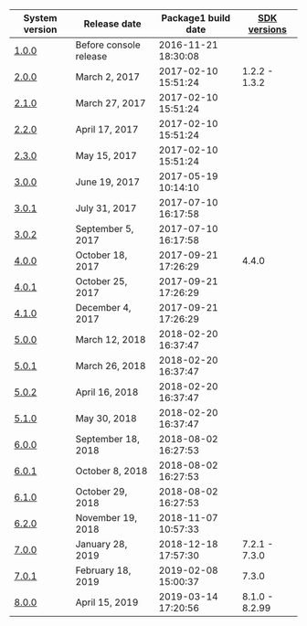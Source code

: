 | System version               | Release date           | Package1 build date | [SDK versions](NCA%20Format.md "wikilink") |
| ---------------------------- | ---------------------- | ------------------- | ------------------------------------------ |
| [1.0.0](1.0.0.md "wikilink") | Before console release | 2016-11-21 18:30:08 |                                            |
| [2.0.0](2.0.0.md "wikilink") | March 2, 2017          | 2017-02-10 15:51:24 | 1.2.2 - 1.3.2                              |
| [2.1.0](2.1.0.md "wikilink") | March 27, 2017         | 2017-02-10 15:51:24 |                                            |
| [2.2.0](2.2.0.md "wikilink") | April 17, 2017         | 2017-02-10 15:51:24 |                                            |
| [2.3.0](2.3.0.md "wikilink") | May 15, 2017           | 2017-02-10 15:51:24 |                                            |
| [3.0.0](3.0.0.md "wikilink") | June 19, 2017          | 2017-05-19 10:14:10 |                                            |
| [3.0.1](3.0.1.md "wikilink") | July 31, 2017          | 2017-07-10 16:17:58 |                                            |
| [3.0.2](3.0.2.md "wikilink") | September 5, 2017      | 2017-07-10 16:17:58 |                                            |
| [4.0.0](4.0.0.md "wikilink") | October 18, 2017       | 2017-09-21 17:26:29 | 4.4.0                                      |
| [4.0.1](4.0.1.md "wikilink") | October 25, 2017       | 2017-09-21 17:26:29 |                                            |
| [4.1.0](4.1.0.md "wikilink") | December 4, 2017       | 2017-09-21 17:26:29 |                                            |
| [5.0.0](5.0.0.md "wikilink") | March 12, 2018         | 2018-02-20 16:37:47 |                                            |
| [5.0.1](5.0.1.md "wikilink") | March 26, 2018         | 2018-02-20 16:37:47 |                                            |
| [5.0.2](5.0.2.md "wikilink") | April 16, 2018         | 2018-02-20 16:37:47 |                                            |
| [5.1.0](5.1.0.md "wikilink") | May 30, 2018           | 2018-02-20 16:37:47 |                                            |
| [6.0.0](6.0.0.md "wikilink") | September 18, 2018     | 2018-08-02 16:27:53 |                                            |
| [6.0.1](6.0.1.md "wikilink") | October 8, 2018        | 2018-08-02 16:27:53 |                                            |
| [6.1.0](6.1.0.md "wikilink") | October 29, 2018       | 2018-08-02 16:27:53 |                                            |
| [6.2.0](6.2.0.md "wikilink") | November 19, 2018      | 2018-11-07 10:57:33 |                                            |
| [7.0.0](7.0.0.md "wikilink") | January 28, 2019       | 2018-12-18 17:57:30 | 7.2.1 - 7.3.0                              |
| [7.0.1](7.0.1.md "wikilink") | February 18, 2019      | 2019-02-08 15:00:37 | 7.3.0                                      |
| [8.0.0](8.0.0.md "wikilink") | April 15, 2019         | 2019-03-14 17:20:56 | 8.1.0 - 8.2.99                             |

